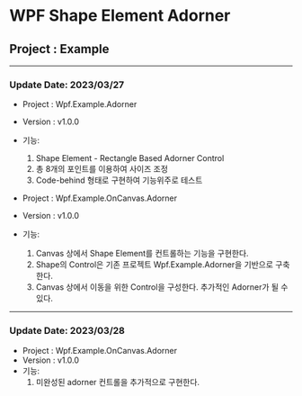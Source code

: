 # WPF Shape Element Adorner
## Project : Example

<hr>

### Update Date: 2023/03/27  
* Project : Wpf.Example.Adorner  
* Version : v1.0.0  
* 기능:  
  1) Shape Element - Rectangle Based Adorner Control    
  2) 총 8개의 포인트를 이용하여 사이즈 조정  
  3) Code-behind 형태로 구현하여 기능위주로 테스트    
   
* Project : Wpf.Example.OnCanvas.Adorner    
* Version : v1.0.0  
* 기능:  
  1) Canvas 상에서 Shape Element를 컨트롤하는 기능을 구현한다.  
  2) Shape의 Control은 기존 프로젝트 Wpf.Example.Adorner을 기반으로 구축한다.  
  3) Canvas 상에서 이동을 위한 Control을 구성한다. 추가적인 Adorner가 될 수 있다.  

<hr>

### Update Date: 2023/03/28  
* Project : Wpf.Example.OnCanvas.Adorner    
* Version : v1.0.0  
* 기능:  
  1) 미완성된 adorner 컨트롤을 추가적으로 구현한다.  